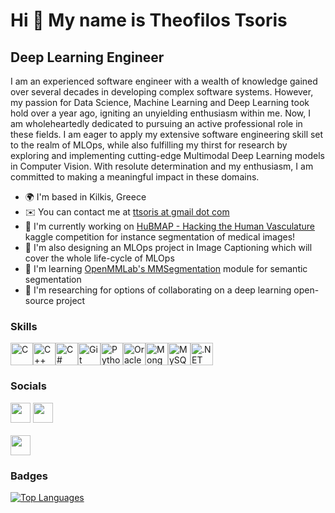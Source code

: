 Hi 👋 My name is Theofilos Tsoris
=================================

Deep Learning Engineer
--------------------------------
I am an experienced software engineer with a wealth of knowledge gained over several decades in developing complex software systems. However, my passion for Data Science, Machine Learning and Deep Learning took hold over a year ago, igniting an unyielding enthusiasm within me. Now, I am wholeheartedly dedicated to pursuing an active professional role in these fields. I am eager to apply my extensive software engineering skill set to the realm of MLOps, while also fulfilling my thirst for research by exploring and implementing cutting-edge Multimodal Deep Learning models in Computer Vision. With resolute determination and my enthusiasm, I am committed to making a meaningful impact in these domains.
   

*   🌍  I'm based in Kilkis, Greece
*   ✉️  You can contact me at [ttsoris at gmail dot com](mailto:ttsoris@gmail.com)
*   🚀  I'm currently working on [HuBMAP - Hacking the Human Vasculature](https://www.kaggle.com/competitions/hubmap-hacking-the-human-vasculature) kaggle competition for instance segmentation of medical images!
*   🚀  I'm also designing an MLOps project in Image Captioning which will cover the whole life-cycle of MLOps
*   🧠  I'm learning [OpenMMLab's MMSegmentation](https://github.com/open-mmlab/mmsegmentation) module for semantic segmentation
*   🤝  I'm researching for options of collaborating on a deep learning open-source project

### Skills


<p align="left">
<a href="https://docs.microsoft.com/en-us/cpp/?view=msvc-170" target="_blank" rel="noreferrer"><img src="https://raw.githubusercontent.com/danielcranney/readme-generator/main/public/icons/skills/c-colored.svg" width="36" height="36" alt="C" /></a><a href="https://docs.microsoft.com/en-us/cpp/?view=msvc-170" target="_blank" rel="noreferrer"><img src="https://raw.githubusercontent.com/danielcranney/readme-generator/main/public/icons/skills/cplusplus-colored.svg" width="36" height="36" alt="C++" /></a><a href="https://docs.microsoft.com/en-us/dotnet/csharp/" target="_blank" rel="noreferrer"><img src="https://raw.githubusercontent.com/danielcranney/readme-generator/main/public/icons/skills/csharp-colored.svg" width="36" height="36" alt="C#" /></a><a href="https://git-scm.com/" target="_blank" rel="noreferrer"><img src="https://raw.githubusercontent.com/danielcranney/readme-generator/main/public/icons/skills/git-colored.svg" width="36" height="36" alt="Git" /></a><a href="https://www.python.org/" target="_blank" rel="noreferrer"><img src="https://raw.githubusercontent.com/danielcranney/readme-generator/main/public/icons/skills/python-colored.svg" width="36" height="36" alt="Python" /></a><a href="https://www.oracle.com/uk/index.html" target="_blank" rel="noreferrer"><img src="https://raw.githubusercontent.com/danielcranney/readme-generator/main/public/icons/skills/oracle-colored.svg" width="36" height="36" alt="Oracle" /></a><a href="https://www.mongodb.com/" target="_blank" rel="noreferrer"><img src="https://raw.githubusercontent.com/danielcranney/readme-generator/main/public/icons/skills/mongodb-colored.svg" width="36" height="36" alt="MongoDB" /></a><a href="https://www.mysql.com/" target="_blank" rel="noreferrer"><img src="https://raw.githubusercontent.com/danielcranney/readme-generator/main/public/icons/skills/mysql-colored.svg" width="36" height="36" alt="MySQL" /></a><a href="https://dotnet.microsoft.com/en-us/" target="_blank" rel="noreferrer"><img src="https://raw.githubusercontent.com/danielcranney/readme-generator/main/public/icons/skills/dot-net-colored.svg" width="36" height="36" alt=".NET" /></a></p>

### Socials<p align="left"> <a href="https://www.github.com/theros88" target="_blank" rel="noreferrer"><img src="https://raw.githubusercontent.com/danielcranney/readme-generator/main/public/icons/socials/github.svg" width="32" height="32" /></a> <a href="https://www.linkedin.com/in/theofilos-tsoris-b019844" target="_blank" rel="noreferrer"><img src="https://raw.githubusercontent.com/danielcranney/readme-generator/main/public/icons/socials/linkedin.svg" width="32" height="32" /></a>
<a href="https://twitter.com/a_i_brewing" target="_blank" rel="noreferrer"><img src="https://raw.githubusercontent.com/danielcranney/readme-generator/main/public/icons/socials/twitter.svg" width="32" height="32" /></a>
</p>

### Badges

<a href="https://github.com/theros88" align="left"><img src="https://github-readme-stats.vercel.app/api/top-langs/?username=theros88&langs_count=10&title_color=0891b2&text_color=ffffff&icon_color=0891b2&bg_color=1c1917&hide_border=true&locale=en&custom_title=Top%20%Languages" alt="Top Languages" /></a>
